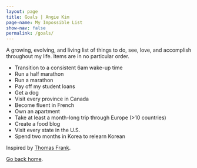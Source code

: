 ```yaml
---
layout: page
title: Goals | Angie Kim
page-name: My Impossible List
show-nav: false
permalink: /goals/
---
```


A growing, evolving, and living list of things to do, see, love, and accomplish throughout my life. Items are in no particular order. 

 * Transition to a consistent 6am wake-up time
 * Run a half marathon
 * Run a marathon
 * Pay off my student loans
 * Get a dog
 * Visit every province in Canada
 * Become fluent in French
 * Own an apartment
 * Take at least a month-long trip through Europe (>10 countries)
 * Create a food blog
 * Visit every state in the U.S.
 * Spend two months in Korea to relearn Korean

 Inspired by [Thomas Frank](https://collegeinfogeek.com/about/meet-the-author/my-impossible-list/).

 [Go back home](/).